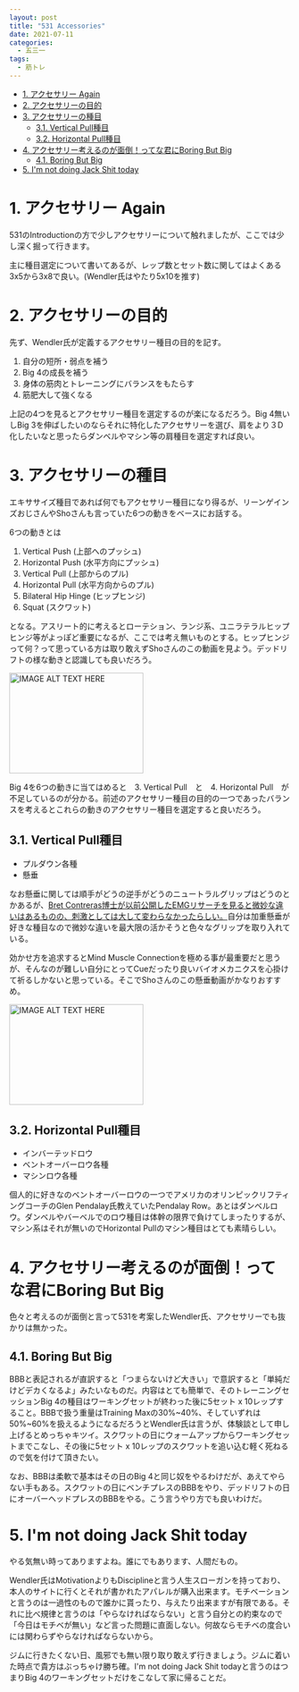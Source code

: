 ```yaml
---
layout: post
title: "531 Accessories"
date: 2021-07-11
categories:
  - 五三一
tags:
  - 筋トレ
---
```

- <a href="#1. アクセサリー Again">1. アクセサリー Again</a>
- <a href="#2. アクセサリーの目的">2. アクセサリーの目的</a>
- <a href="#3. アクセサリーの種目">3. アクセサリーの種目</a>
  - <a href="#3.1. Vertical Pull種目">3.1. Vertical Pull種目</a>
  - <a href="#3.2. Horizontal Pull種目">3.2. Horizontal Pull種目</a>
- <a href="#4. アクセサリー考えるのが面倒！ってな君にBoring But Big">4. アクセサリー考えるのが面倒！ってな君にBoring But Big</a>
  - <a href="#4.1. Boring But Big">4.1. Boring But Big</a>
- <a href="#5. I'm not doing Jack Shit today">5. I'm not doing Jack Shit today</a>

# <a name="1. アクセサリー Again">1. アクセサリー Again</a>

531のIntroductionの方で少しアクセサリーについて触れましたが、ここでは少し深く掘って行きます。

主に種目選定について書いてあるが、レップ数とセット数に関してはよくある3x5から3x8で良い。(Wendler氏はやたり5x10を推す)

# <a name="2. アクセサリーの目的">2. アクセサリーの目的</a>

先ず、Wendler氏が定義するアクセサリー種目の目的を記す。
1. 自分の短所・弱点を補う
2. Big 4の成長を補う
3. 身体の筋肉とトレーニングにバランスをもたらす
4. 筋肥大して強くなる

上記の4つを見るとアクセサリー種目を選定するのが楽になるだろう。Big 4無いしBig 3を伸ばしたいのならそれに特化したアクセサリーを選び、肩をより３D化したいなと思ったらダンベルやマシン等の肩種目を選定すれば良い。

# <a name="3. アクセサリーの種目">3. アクセサリーの種目</a>

エキササイズ種目であれば何でもアクセサリー種目になり得るが、リーンゲインズおじさんやShoさんも言っていた6つの動きをベースにお話する。

6つの動きとは
1. Vertical Push (上部へのプッシュ)
2. Horizontal Push (水平方向にプッシュ)
3. Vertical Pull (上部からのプル)
4. Horizontal Pull (水平方向からのプル)
5. Bilateral Hip Hinge (ヒップヒンジ)
6. Squat (スクワット)

となる。アスリート的に考えるとローテション、ランジ系、ユニラテラルヒップヒンジ等がよっぽど重要になるが、ここでは考え無いものとする。ヒップヒンジって何？って思っている方は取り敢えずShoさんのこの動画を見よう。デッドリフトの様な動きと認識しても良いだろう。

<a href="http://www.youtube.com/watch?feature=player_embedded&v=QnisEdyd3q8
" target="_blank"><img src="http://img.youtube.com/vi/QnisEdyd3q8/0.jpg" 
alt="IMAGE ALT TEXT HERE" width="240" height="180" /></a>

Big 4を6つの動きに当てはめると　3. Vertical Pull　と　4. Horizontal Pull　が不足しているのが分かる。前述のアクセサリー種目の目的の一つであったバランスを考えるとこれらの動きのアクセサリー種目を選定すると良いだろう。

## <a name="3.1. Vertical Pull種目">3.1. Vertical Pull種目</a>
- プルダウン各種
- 懸垂

なお懸垂に関しては順手がどうの逆手がどうのニュートラルグリップはどうのとかあるが、[Bret Contreras博士が以前公開したEMGリサーチを見ると微妙な違いはあるものの、刺激としては大して変わらなかったらしい。](https://www.t-nation.com/training/inside-the-muscles-best-back-and-biceps-exercises)自分は加重懸垂が好きな種目なので微妙な違いを最大限の活かそうと色々なグリップを取り入れている。

効かせ方を追求するとMind Muscle Connectionを極める事が最重要だと思うが、そんなのが難しい自分にとってCueだったり良いバイオメカニクスを心掛けて祈るしかないと思っている。そこでShoさんのこの懸垂動画がかなりおすすめ。

<a href="http://www.youtube.com/watch?feature=player_embedded&v=xo4Lx_UU-Vw
" target="_blank"><img src="http://img.youtube.com/vi/xo4Lx_UU-Vw/0.jpg" 
alt="IMAGE ALT TEXT HERE" width="240" height="180" /></a>

## <a name="3.2. Horizontal Pull種目">3.2. Horizontal Pull種目</a>
- インバーテッドロウ
- ベントオーバーロウ各種
- マシンロウ各種

個人的に好きなのベントオーバーロウの一つでアメリカのオリンピックリフティングコーチのGlen Pendalay氏教えていたPendalay Row。あとはダンベルロウ。ダンベルやバーベルでのロウ種目は体幹の限界で負けてしまったりするが、マシン系はそれが無いのでHorizontal Pullのマシン種目はとても素晴らしい。

# <a name="4. アクセサリー考えるのが面倒！ってな君にBoring But Big">4. アクセサリー考えるのが面倒！ってな君にBoring But Big</a>

色々と考えるのが面倒と言って531を考案したWendler氏、アクセサリーでも抜かりは無かった。

## <a name="4.1. Boring But Big">4.1. Boring But Big</a>

BBBと表記されるが直訳すると「つまらないけど大きい」で意訳すると「単純だけどデカくなるよ」みたいなものだ。内容はとても簡単で、そのトレーニングセッションBig 4の種目はワーキングセットが終わった後に5セット x 10レップすること。BBBで扱う重量はTraining Maxの30%~40%、そしていずれは50%~60%を扱えるようになるだろうとWendler氏は言うが、体験談として申し上げるとめっちゃキツイ。スクワットの日にウォームアップからワーキングセットまでこなし、その後に5セット x 10レップのスクワットを追い込む軽く死ねるので気を付けて頂きたい。

なお、BBBは柔軟で基本はその日のBig 4と同じ奴をやるわけだが、あえてやらない手もある。スクワットの日にベンチプレスのBBBをやり、デッドリフトの日にオーバーヘッドプレスのBBBをやる。こう言うやり方でも良いわけだ。

# <a name="5. I'm not doing Jack Shit today">5. I'm not doing Jack Shit today</a>

やる気無い時ってありますよね。誰にでもあります、人間だもの。

Wendler氏はMotivationよりもDisciplineと言う人生スローガンを持っており、本人のサイトに行くとそれが書かれたアパレルが購入出来ます。モチベーションと言うのは一過性のもので誰かに貰ったり、与えたり出来ますが有限である。それに比べ規律と言うのは「やらなければならない」と言う自分との約束なので「今日はモチベが無い」など言った問題に直面しない。何故ならモチベの度合いには関わらずやらなければならないから。

ジムに行きたくない日、風邪でも無い限り取り敢えず行きましょう。ジムに着いた時点で貴方はぶっちゃけ勝ち確。I'm not doing Jack Shit todayと言うのはつまりBig 4のワーキングセットだけをこなして家に帰ることだ。

